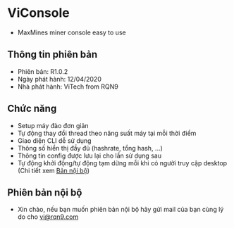 # ViConsole
- MaxMines miner console easy to use
## Thông tin phiên bản
- Phiên bản: R1.0.2
- Ngày phát hành: 12/04/2020
- Nhà phát hành: ViTech from RQN9
## Chức năng
- Setup máy đào đơn giản
- Tự động thay đổi thread theo năng suất máy tại mỗi
thời điểm
- Giao diện CLI dễ sử dụng
- Thông số hiển thị đầy đủ (hashrate, tổng hash, ...)
- Thông tin config được lưu lại cho lần sử dụng sau
- Tự động khởi động/tự động tạm dừng mỗi khi có người truy
cập desktop (Chi tiết xem [Bản nội bộ](https://github.com/lesongvi/ViConsole/blob/master/README.md#Phiên+bản+nội+bộ))
## Phiên bản nội bộ
- Xin chào, nếu bạn muốn phiên bản nội bộ hãy gửi
mail của bạn cùng lý do cho vi@rqn9.com
